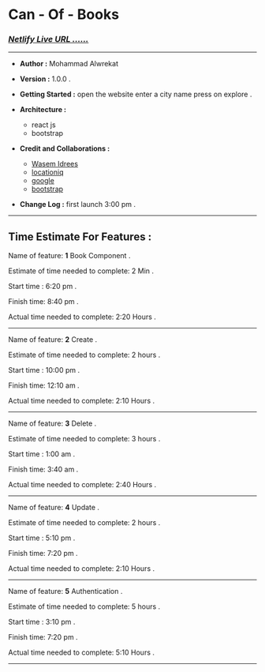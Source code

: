 # Can - Of - Books

### ***[Netlify Live URL ......](https://canofbook.netlify.app/)***

---
* **Author :** Mohammad Alwrekat

* **Version :** 1.0.0 .

* **Getting Started :** open the website enter a city name press on explore .


* **Architecture :** 
  * react js 
  * bootstrap 


* **Credit and Collaborations :** 
    * [Wasem Idrees](https://github.com/WasemIdres) 
    * [locationiq](locationiq.com)
    * [google](google.com)
    * [bootstrap](bootstrap.com)

* **Change Log :** first launch 3:00 pm .

---
## Time Estimate For Features :

Name of feature: **1** Book Component .

Estimate of time needed to complete: 2 Min .

Start time : 6:20 pm .

Finish time: 8:40 pm . 

Actual time needed to complete: 2:20 Hours .

---
Name of feature: **2** Create .

Estimate of time needed to complete: 2 hours .

Start time : 10:00 pm .

Finish time: 12:10 am . 

Actual time needed to complete: 2:10 Hours .

---
Name of feature: **3** Delete .

Estimate of time needed to complete: 3 hours .

Start time : 1:00 am .

Finish time: 3:40 am . 

Actual time needed to complete: 2:40 Hours .

---
Name of feature: **4** Update .

Estimate of time needed to complete: 2 hours .

Start time : 5:10 pm .

Finish time: 7:20 pm . 

Actual time needed to complete: 2:10 Hours .

---
Name of feature: **5** Authentication .

Estimate of time needed to complete: 5 hours .

Start time : 3:10 pm .

Finish time: 7:20 pm . 

Actual time needed to complete: 5:10 Hours .

---